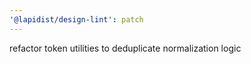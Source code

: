 ```yaml
---
'@lapidist/design-lint': patch
---
```


refactor token utilities to deduplicate normalization logic
